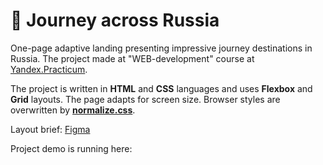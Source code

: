 # :steam_locomotive: Journey across Russia

One-page adaptive landing presenting impressive journey destinations in Russia. The project made at "WEB-development" course at [Yandex.Practicum](https://practicum.yandex.ru/ "Yandex Practicum").

The project is written in **HTML** and **CSS** languages and uses **Flexbox** and **Grid** layouts. The page adapts for screen size. Browser styles are overwritten by [**normalize.css**](https://necolas.github.io/normalize.css/).

Layout brief: [Figma](https://www.figma.com/file/5S2WSbEFL6awjVWJ0NWL8Q/Sprint-3_-Russia-_-desktop-mobile?node-id=28503%3A0)

Project demo is running here: []()
